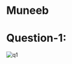 # Muneeb

# Question-1: 
![q1](https://github.com/muneebsyed6698/Pf_Fall_23/assets/142868081/9835a293-597c-4898-9f0e-5f6b8a94eb51)
